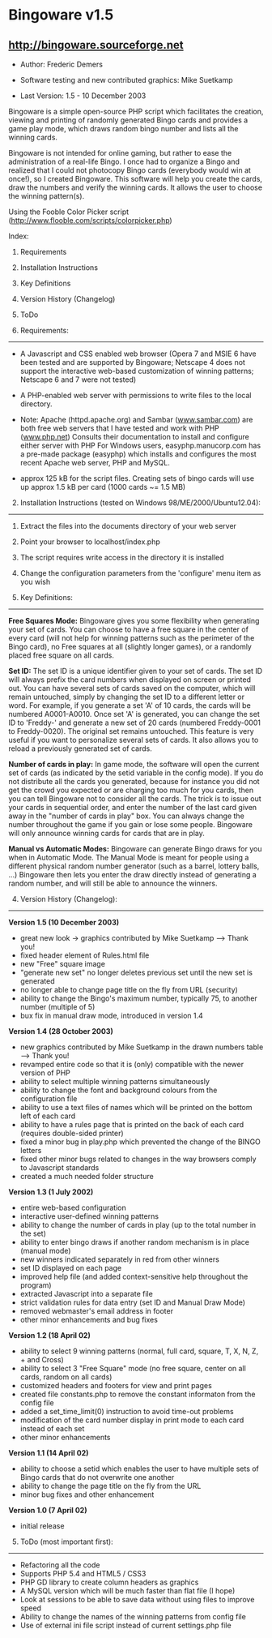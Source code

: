 # Bingoware v1.5
## http://bingoware.sourceforge.net

* Author: Frederic Demers
* Software testing and new contributed graphics: Mike Suetkamp

* Last Version: 1.5 - 10 December 2003

Bingoware is a simple open-source PHP script which facilitates the creation,
viewing and printing of randomly generated Bingo cards and provides a game 
play mode, which draws random bingo number and lists all the winning cards.

Bingoware is not intended for online gaming, but rather to ease the 
administration of a real-life Bingo. I once had to organize a Bingo and realized that
I could not photocopy Bingo cards (everybody would win at once!), so I created 
Bingoware. This software will help you create the cards, draw the numbers and 
verify the winning cards.  It allows the user to choose the winning pattern(s).

Using the Fooble Color Picker script (http://www.flooble.com/scripts/colorpicker.php)

Index:

1. Requirements
2. Installation Instructions
3. Key Definitions
4. Version History (Changelog)
5. ToDo


1. Requirements:
-----------------

- A Javascript and CSS enabled web browser (Opera 7 and MSIE 6 have been tested and are
supported by Bingoware; Netscape 4 does not support the interactive web-based 
customization of winning patterns; Netscape 6 and 7 were not tested)

- A PHP-enabled web server with permissions to write files to the local directory.
- Note:  Apache (httpd.apache.org) and Sambar (www.sambar.com) are both free web 
servers that I have tested and work with PHP (www.php.net)
Consults their documentation to install and configure either server with PHP
For Windows users, easyphp.manucorp.com has a pre-made package (easyphp) which 
installs and configures the most recent Apache web server, PHP and MySQL.

- approx 125 kB for the script files.  Creating sets of bingo cards
 will use up approx 1.5 kB per card (1000 cards ~= 1.5 MB)


2. Installation Instructions (tested on Windows 98/ME/2000/Ubuntu12.04):
-------------------------------------------------------------------------

1. Extract the files into the documents directory of your web server
2. Point your browser to localhost/index.php
3. The script requires write access in the directory it is installed
4. Change the configuration parameters from the 'configure' menu item as you wish


3. Key Definitions:
---------------------------

**Free Squares Mode:**  Bingoware gives you some flexibility when generating your set of cards.
You can choose to have a free square in the center of every card (will not help for winning 
patterns such as the perimeter of the Bingo card), no Free squares at all (slightly longer games),
or a randomly placed free square on all cards.

**Set ID:** The set ID is a unique identifier given to your set of cards. The set ID will always
prefix the card numbers when displayed on screen or printed out. You can have several sets of 
cards saved on the computer, which will remain untouched, simply by changing the set ID to a 
different letter or word. For example, if you generate a set 'A' of 10 cards, the cards will 
be numbered A0001-A0010. Once set 'A' is generated, you can change the set ID to 'Freddy-' 
and generate a new set of 20 cards (numbered Freddy-0001 to Freddy-0020). The original set remains 
untouched. This feature is very useful if you want to personalize several sets of cards. It also 
allows you to reload a previously generated set of cards.

**Number of cards in play:**  In game mode, the software will open the current set of cards (as indicated
by the setid variable in the config mode).  If you do not distribute all the cards you generated,
because for instance you did not get the crowd you expected or are charging too much for you cards,
then you can tell Bingoware not to consider all the cards.  The trick is to issue out your cards in
sequential order, and enter the number of the last card given away in the "number of cards in play" box.  You can
always change the number throughout the game if you gain or lose some people.  Bingoware will only 
announce winning cards for cards that are in play.

**Manual vs Automatic Modes:**  Bingoware can generate Bingo draws for you when in Automatic Mode.
The Manual Mode is meant for people using a different physical random number generator (such
as a barrel, lottery balls, ...)  Bingoware then lets you enter the draw directly instead  of
generating a random number, and will still be able to announce the winners.


4. Version History (Changelog):
---------------------------------

**Version 1.5 (10 December 2003)**
- great new look -> graphics contributed by Mike Suetkamp --> Thank you!
- fixed header element of Rules.html file
- new "Free" square image
- "generate new set" no longer deletes previous set until the new set is generated
- no longer able to change page title on the fly from URL (security)
- ability to change the Bingo's maximum number, typically 75, to another number (multiple of 5)
- bux fix in manual draw mode, introduced in version 1.4

**Version 1.4 (28 October 2003)**
- new graphics contributed by Mike Suetkamp in the drawn numbers table --> Thank you!
- revamped entire code so that it is (only) compatible with the newer version of PHP
- ability to select multiple winning patterns simultaneously
- ability to change the font and background colours from the configuration file
- ability to use a text files of names which will be printed on the bottom left of each card
- ability to have a rules page that is printed on the back of each card (requires double-sided printer)
- fixed a minor bug in play.php which prevented the change of the BINGO letters
- fixed other minor bugs related to changes in the way browsers comply to Javascript standards
- created a much needed folder structure


**Version 1.3 (1 July 2002)**
- entire web-based configuration
- interactive user-defined winning patterns
- ability to change the number of cards in play (up to the total number in the set)
- ability to enter bingo draws if another random mechanism is in place (manual mode)
- new winners indicated separately in red from other winners
- set ID displayed on each page
- improved help file (and added context-sensitive help throughout the program)
- extracted Javascript into a separate file
- strict validation rules for data entry (set ID and Manual Draw Mode)
- removed webmaster's email address in footer
- other minor enhancements and bug fixes


**Version 1.2 (18 April 02)**
- ability to select 9 winning patterns (normal, full card, square, T, X, N, Z, + and Cross)
- ability to select 3 "Free Square" mode (no free square, center on all cards, random on
all cards)
- customized headers and footers for view and print pages
- created file constants.php to remove the constant informaton from the config file
- added a set_time_limit(0) instruction to avoid time-out problems
- modification of the card number display in print mode to each card instead of each set
- other minor enhancements


**Version 1.1 (14 April 02)**
- ability to choose a setid which enables the user to 
have multiple sets of Bingo cards that do not overwrite one another
- ability to change the page title on the fly from the URL
- minor bug fixes and other enhancement
		

**Version 1.0 (7 April 02)**
- initial release


5. ToDo (most important first):
----------------------------------

- Refactoring all the code
- Supports PHP 5.4 and HTML5 / CSS3
- PHP GD library to create column headers as graphics
- A MySQL version which will be much faster than flat file (I hope)
- Look at sessions to be able to save data without using files to improve speed
- Ability to change the names of the winning patterns from config file
- Use of external ini file script instead of current settings.php file




